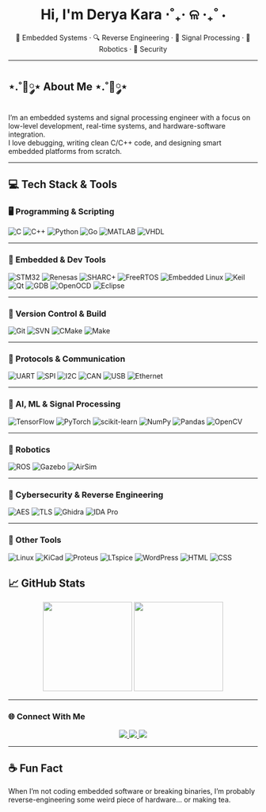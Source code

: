 <h1 align="center">Hi, I'm Derya Kara ⋅˚₊‧ ଳ ‧₊˚ ⋅ </h1>
<p align="center">🔧 Embedded Systems · 🔍 Reverse Engineering · 🧠 Signal Processing · 🤖 Robotics · 🔐 Security</p>

---

## ⋆.˚🦋༘⋆ About Me ⋆.˚🦋༘⋆

I’m an embedded systems and signal processing engineer with a focus on low-level development, real-time systems, and hardware-software integration.  
I love debugging, writing clean C/C++ code, and designing smart embedded platforms from scratch.

---

## 💻 Tech Stack & Tools

### 🖥️ Programming & Scripting  
![C](https://img.shields.io/badge/C-00599C?style=flat&logo=c&logoColor=white)
![C++](https://img.shields.io/badge/C++-00599C?style=flat&logo=c%2B%2B&logoColor=white)
![Python](https://img.shields.io/badge/Python-3776AB?style=flat&logo=python&logoColor=white)
![Go](https://img.shields.io/badge/Go-00ADD8?style=flat&logo=go&logoColor=white)
![MATLAB](https://img.shields.io/badge/MATLAB-orange?style=flat&logo=mathworks&logoColor=white)
![VHDL](https://img.shields.io/badge/VHDL-800000?style=flat&logoColor=white)

---

### 🔧 Embedded & Dev Tools  
![STM32](https://img.shields.io/badge/STM32-03234B?style=flat&logo=stmicroelectronics&logoColor=white)
![Renesas](https://img.shields.io/badge/Renesas-005AAF?style=flat)
![SHARC+](https://img.shields.io/badge/SHARC+-black?style=flat&logo=analogdevices&logoColor=white)
![FreeRTOS](https://img.shields.io/badge/FreeRTOS-006400?style=flat)
![Embedded Linux](https://img.shields.io/badge/Embedded%20Linux-FCC624?style=flat&logo=linux&logoColor=black)
![Keil](https://img.shields.io/badge/Keil-uVision-blue)
![Qt](https://img.shields.io/badge/Qt-41CD52?style=flat&logo=qt&logoColor=white)
![GDB](https://img.shields.io/badge/GDB-darkred?style=flat)
![OpenOCD](https://img.shields.io/badge/OpenOCD-802BB1?style=flat)
![Eclipse](https://img.shields.io/badge/Eclipse-2C2255?style=flat&logo=eclipse&logoColor=white)

---

### 🔄 Version Control & Build  
![Git](https://img.shields.io/badge/Git-F05032?style=flat&logo=git&logoColor=white)
![SVN](https://img.shields.io/badge/SVN-809CC9?style=flat)
![CMake](https://img.shields.io/badge/CMake-064F8C?style=flat&logo=cmake)
![Make](https://img.shields.io/badge/Makefile-000000?style=flat)

---

### 📡 Protocols & Communication  
![UART](https://img.shields.io/badge/UART-blue)
![SPI](https://img.shields.io/badge/SPI-green)
![I2C](https://img.shields.io/badge/I2C-darkgreen)
![CAN](https://img.shields.io/badge/CANBUS-orange)
![USB](https://img.shields.io/badge/USB-333333?style=flat&logo=usb&logoColor=white)
![Ethernet](https://img.shields.io/badge/Ethernet-0078D7?style=flat)

---

### 🧠 AI, ML & Signal Processing  
![TensorFlow](https://img.shields.io/badge/TensorFlow-FF6F00?style=flat&logo=tensorflow&logoColor=white)
![PyTorch](https://img.shields.io/badge/PyTorch-EE4C2C?style=flat&logo=pytorch&logoColor=white)
![scikit-learn](https://img.shields.io/badge/Scikit--Learn-F7931E?style=flat&logo=scikit-learn&logoColor=white)
![NumPy](https://img.shields.io/badge/NumPy-013243?style=flat&logo=numpy)
![Pandas](https://img.shields.io/badge/Pandas-150458?style=flat&logo=pandas)
![OpenCV](https://img.shields.io/badge/OpenCV-5C3EE8?style=flat&logo=opencv&logoColor=white)

---

### 🤖 Robotics  
![ROS](https://img.shields.io/badge/ROS-22314E?style=flat)
![Gazebo](https://img.shields.io/badge/Gazebo-6C3483?style=flat)
![AirSim](https://img.shields.io/badge/AirSim-4169E1?style=flat)

---

### 🔐 Cybersecurity & Reverse Engineering  
![AES](https://img.shields.io/badge/AES-8B0000?style=flat)
![TLS](https://img.shields.io/badge/TLS-00457C?style=flat)
![Ghidra](https://img.shields.io/badge/Ghidra-red?style=flat)
![IDA Pro](https://img.shields.io/badge/IDA%20Pro-darkred?style=flat)

---

### 🧰 Other Tools  
![Linux](https://img.shields.io/badge/Linux-FCC624?style=flat&logo=linux&logoColor=black)
![KiCad](https://img.shields.io/badge/KiCad-314CB6?style=flat)
![Proteus](https://img.shields.io/badge/Proteus-228B22?style=flat)
![LTspice](https://img.shields.io/badge/LTspice-4B0082?style=flat)
![WordPress](https://img.shields.io/badge/WordPress-21759B?style=flat&logo=wordpress)
![HTML](https://img.shields.io/badge/HTML-E34F26?style=flat&logo=html5&logoColor=white)
![CSS](https://img.shields.io/badge/CSS-1572B6?style=flat&logo=css3&logoColor=white)


## 📈 GitHub Stats

<p align="center">
  <img src="https://github-readme-stats.vercel.app/api?username=ubeydullahsu&show_icons=true&theme=github_light&hide_border=true" height="180"/>
  <img src="https://github-readme-stats.vercel.app/api/top-langs/?username=ubeydullahsu&layout=compact&theme=github_light&hide_border=true" height="180"/>
</p>

---

### 🌐 Connect With Me

<p align="center">
  <a href="https://www.linkedin.com/in/ddkara/" target="_blank">
    <img src="https://img.shields.io/badge/LinkedIn-ddkara-blue?style=for-the-badge&logo=linkedin" />
  </a>
  <a href="mailto:justddkara@gmail.com" target="_blank">
    <img src="https://img.shields.io/badge/Email-justddkara@gmail.com-red?style=for-the-badge&logo=gmail" />
  </a>
  <a href="https://www.upwork.com/freelancers/~01dda827666922a3eb?mp_source=share" target="_blank">
    <img src="https://img.shields.io/badge/Upwork-View%20My%20Profile-success?style=for-the-badge&logo=upwork" />
  </a>
</p>

---

## ☕ Fun Fact  
When I’m not coding embedded software or breaking binaries, I’m probably reverse-engineering some weird piece of hardware... or making tea.
